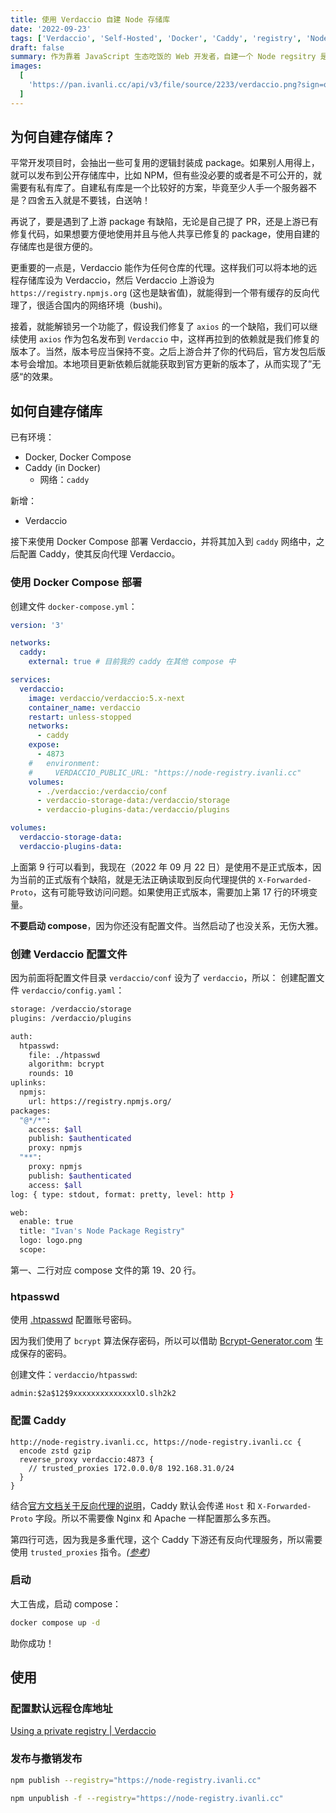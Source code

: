 ```yaml
---
title: 使用 Verdaccio 自建 Node 存储库
date: '2022-09-23'
tags: ['Verdaccio', 'Self-Hosted', 'Docker', 'Caddy', 'registry', 'Node.js']
draft: false
summary: 作为靠着 JavaScript 生态吃饭的 Web 开发者，自建一个 Node regsitry 是很有必要的，我这次继续选择 Verdaccio 来搭建存储库。这次使用 Docker Compose 部署 Verdaccio，并将 Caddy 用于反向代理该服务。
images:
  [
    'https://pan.ivanli.cc/api/v3/file/source/2233/verdaccio.png?sign=qpoeADXzbhHk2MY5CehgTftUJ67pnUj-Ylko9D5jscU%3D%3A0',
  ]
---
```


## 为何自建存储库？

平常开发项目时，会抽出一些可复用的逻辑封装成 package。如果别人用得上，就可以发布到公开存储库中，比如 NPM，但有些没必要的或者是不可公开的，就需要有私有库了。自建私有库是一个比较好的方案，毕竟至少人手一个服务器不是？四舍五入就是不要钱，白送呐！

再说了，要是遇到了上游 package 有缺陷，无论是自己提了 PR，还是上游已有修复代码，如果想要方便地使用并且与他人共享已修复的 package，使用自建的存储库也是很方便的。

更重要的一点是，Verdaccio 能作为任何仓库的代理。这样我们可以将本地的远程存储库设为 Verdaccio，然后 Verdaccio 上游设为 `https://registry.npmjs.org` (这也是缺省值)，就能得到一个带有缓存的反向代理了，很适合国内的网络环境（bushi)。

接着，就能解锁另一个功能了，假设我们修复了 `axios` 的一个缺陷，我们可以继续使用 `axios` 作为包名发布到 `Verdaccio` 中，这样再拉到的依赖就是我们修复的版本了。当然，版本号应当保持不变。之后上游合并了你的代码后，官方发包后版本号会增加。本地项目更新依赖后就能获取到官方更新的版本了，从而实现了”无感“的效果。

## 如何自建存储库

已有环境：

- Docker, Docker Compose
- Caddy (in Docker)
  - 网络：`caddy`

新增：

- Verdaccio

接下来使用 Docker Compose 部署 Verdaccio，并将其加入到 `caddy` 网络中，之后配置 Caddy，使其反向代理 Verdaccio。

### 使用 Docker Compose 部署

创建文件 `docker-compose.yml`：

```yml {9,16-17} showLineNumbers
version: '3'

networks:
  caddy:
    external: true # 目前我的 caddy 在其他 compose 中

services:
  verdaccio:
    image: verdaccio/verdaccio:5.x-next
    container_name: verdaccio
    restart: unless-stopped
    networks:
      - caddy
    expose:
      - 4873
    #   environment:
    #     VERDACCIO_PUBLIC_URL: "https://node-registry.ivanli.cc"
    volumes:
      - ./verdaccio:/verdaccio/conf
      - verdaccio-storage-data:/verdaccio/storage
      - verdaccio-plugins-data:/verdaccio/plugins

volumes:
  verdaccio-storage-data:
  verdaccio-plugins-data:
```

上面第 9 行可以看到，我现在（2022 年 09 月 22 日）是使用不是正式版本，因为当前的正式版有个缺陷，就是无法正确读取到反向代理提供的 `X-Forwarded-Proto`，这有可能导致访问问题。如果使用正式版本，需要加上第 17 行的环境变量。

**不要启动 compose**，因为你还没有配置文件。当然启动了也没关系，无伤大雅。

### 创建 Verdaccio 配置文件

因为前面将配置文件目录 `verdaccio/conf` 设为了 `verdaccio`，所以：
创建配置文件 `verdaccio/config.yaml`：

```zsh {1,2} showLineNumbers
storage: /verdaccio/storage
plugins: /verdaccio/plugins

auth:
  htpasswd:
    file: ./htpasswd
    algorithm: bcrypt
    rounds: 10
uplinks:
  npmjs:
    url: https://registry.npmjs.org/
packages:
  "@*/*":
    access: $all
    publish: $authenticated
    proxy: npmjs
  "**":
    proxy: npmjs
    publish: $authenticated
    access: $all
log: { type: stdout, format: pretty, level: http }

web:
  enable: true
  title: "Ivan's Node Package Registry"
  logo: logo.png
  scope:
```

第一、二行对应 compose 文件的第 19、20 行。

### htpasswd

使用 [.htpasswd](https://en.wikipedia.org/wiki/.htpasswd) 配置账号密码。

因为我们使用了 `bcrypt` 算法保存密码，所以可以借助 [Bcrypt-Generator.com](https://bcrypt-generator.com/) 生成保存的密码。

创建文件：`verdaccio/htpasswd`:

```htpasswd
admin:$2a$12$9xxxxxxxxxxxxxxlO.slh2k2
```

### 配置 Caddy

```Caddyfile
http://node-registry.ivanli.cc, https://node-registry.ivanli.cc {
  encode zstd gzip
  reverse_proxy verdaccio:4873 {
    // trusted_proxies 172.0.0.0/8 192.168.31.0/24
  }
}
```

结合[官方文档关于反向代理的说明](https://verdaccio.org/docs/reverse-proxy/)，Caddy 默认会传递 `Host` 和 `X-Forwarded-Proto` 字段。所以不需要像 Nginx 和 Apache 一样配置那么多东西。

第四行可选，因为我是多重代理，这个 Caddy 下游还有反向代理服务，所以需要使用 `trusted_proxies` 指令。_([参考](https://caddyserver.com/docs/caddyfile/directives/reverse_proxy#defaults))_

### 启动

大工告成，启动 compose：

```bash
docker compose up -d
```

助你成功！

## 使用

### 配置默认远程仓库地址

[Using a private registry | Verdaccio](https://verdaccio.org/docs/cli-registry/)

### 发布与撤销发布

```bash
npm publish --registry="https://node-registry.ivanli.cc"

npm unpublish -f --registry="https://node-registry.ivanli.cc"
```
